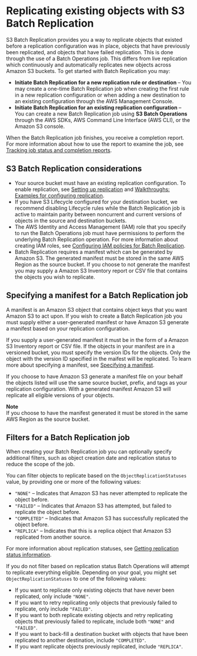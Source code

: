 # Replicating existing objects with S3 Batch Replication<a name="s3-batch-replication-batch"></a>

S3 Batch Replication provides you a way to replicate objects that existed before a replication configuration was in place, objects that have previously been replicated, and objects that have failed replication\. This is done through the use of a Batch Operations job\. This differs from live replication which continuously and automatically replicates new objects across Amazon S3 buckets\. To get started with Batch Replication you may:
+ **Initiate Batch Replication for a new replication rule or destination** – You may create a one\-time Batch Replication job when creating the first rule in a new replication configuration or when adding a new destination to an existing configuration through the AWS Management Console\. 
+ **Initiate Batch Replication for an existing replication configuration** – You can create a new Batch Replication job using **S3 Batch Operations** through the AWS SDKs, AWS Command Line Interface \(AWS CLI\), or the Amazon S3 console\.

When the Batch Replication job finishes, you receive a completion report\. For more information about how to use the report to examine the job, see [Tracking job status and completion reports](batch-ops-job-status.md)\.

## S3 Batch Replication considerations<a name="batch-replication-considerations"></a>
+ Your source bucket must have an existing replication configuration\. To enable replication, see [Setting up replication](replication-how-setup.md) and [Walkthroughs: Examples for configuring replication](replication-example-walkthroughs.md)\.
+ If you have S3 Lifecycle configured for your destination bucket, we recommend disabling Lifecycle rules while the Batch Replication job is active to maintain parity between noncurrent and current versions of objects in the source and destination buckets\.
+ The AWS Identity and Access Management \(IAM\) role that you specify to run the Batch Operations job must have permissions to perform the underlying Batch Replication operation\. For more information about creating IAM roles, see [Configuring IAM policies for Batch Replication](s3-batch-replication-policies.md)\.
+ Batch Replication requires a manifest which can be generated by Amazon S3\. The generated manifest must be stored in the same AWS Region as the source bucket\. If you choose to not generate the manifest you may supply a Amazon S3 Inventory report or CSV file that contains the objects you wish to replicate\.

## Specifying a manifest for a Batch Replication job<a name="batch-replication-manifest"></a>

A manifest is an Amazon S3 object that contains object keys that you want Amazon S3 to act upon\. If you wish to create a Batch Replication job you must supply either a user\-generated manifest or have Amazon S3 generate a manifest based on your replication configuration\.

If you supply a user\-generated manifest it must be in the form of a Amazon S3 Inventory report or CSV file\. If the objects in your manifest are in a versioned bucket, you must specify the version IDs for the objects\. Only the object with the version ID specified in the maifest will be replicated\. To learn more about specifying a manifest, see [Specifying a manifest](batch-ops-create-job.md#specify-batchjob-manifest)\.

If you choose to have Amazon S3 generate a manifest file on your behalf the objects listed will use the same source bucket, prefix, and tags as your replication configuration\. With a generated manifest Amazon S3 will replicate all eligible versions of your objects\.

**Note**  
If you choose to have the manifest generated it must be stored in the same AWS Region as the source bucket\.

## Filters for a Batch Replication job<a name="batch-replication-filters"></a>

When creating your Batch Replication job you can optionally specify additional filters, such as object creation date and replication status to reduce the scope of the job\.

You can filter objects to replicate based on the `ObjectReplicationStatuses` value, by providing one or more of the following values:
+ `"NONE"` – Indicates that Amazon S3 has never attempted to replicate the object before\.
+ `"FAILED"` – Indicates that Amazon S3 has attempted, but failed to replicate the object before\.
+ `"COMPLETED"` – Indicates that Amazon S3 has successfully replicated the object before\.
+ `"REPLICA"` – Indicates that this is a replica object that Amazon S3 replicated from another source\.

For more information about replication statuses, see [Getting replication status information](replication-status.md)\.

If you do not filter based on replication status Batch Operations will attempt to replicate everything eligible\. Depending on your goal, you might set `ObjectReplicationStatuses` to one of the following values:
+ If you want to replicate only existing objects that have never been replicated, only include `"NONE"`\.
+ If you want to retry replicating only objects that previously failed to replicate, only include `"FAILED"`\.
+ If you want to both replicate existing objects and retry replicating objects that previously failed to replicate, include both `"NONE"` and `"FAILED"`\.
+ If you want to back\-fill a destination bucket with objects that have been replicated to another destination, include `"COMPLETED"`\.
+ If you want replicate objects previously replicated, include `"REPLICA"`\.